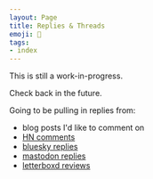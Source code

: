 ```yaml
---
layout: Page
title: Replies & Threads
emoji: 🧵
tags:
- index
---
```


This is still a work-in-progress.

Check back in the future.

Going to be pulling in replies from:
- blog posts I'd like to comment on
- [HN comments](https://news.ycombinator.com/threads?id=bckmn)
- [bluesky replies](https://bsky.app/profile/joshbeckman.org)
- [mastodon replies](https://mastodon.social/@joshbeckman/with_replies)
- [letterboxd reviews](https://letterboxd.com/joshbeckman/activity/)
